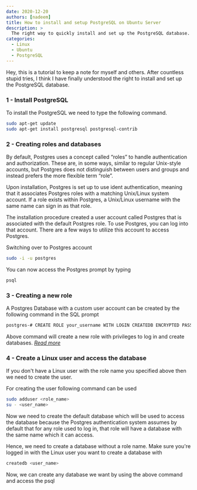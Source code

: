 ```yaml
---
date: 2020-12-20
authors: [nadeem]
title: How to install and setup PostgreSQL on Ubuntu Server
description: >
  The right way to quickly install and set up the PostgreSQL database.
categories:
  - Linux
  - Ubuntu
  - PostgreSQL
---
```


Hey, this is a tutorial to keep a note for myself and others. After countless stupid tries, I think I have finally understood the right to install and set up the PostgreSQL database.

### 1 - Install PostgreSQL

To install the PostgreSQL we need to type the following command.

```bash
sudo apt-get update
sudo apt-get install postgresql postgresql-contrib
```

### 2 - Creating roles and databases

By default, Postgres uses a concept called “roles” to handle authentication and authorization. These are, in some ways, similar to regular Unix-style accounts, but Postgres does not distinguish between users and groups and instead prefers the more flexible term “role”.

Upon installation, Postgres is set up to use ident authentication, meaning that it associates Postgres roles with a matching Unix/Linux system account. If a role exists within Postgres, a Unix/Linux username with the same name can sign in as that role.

The installation procedure created a user account called Postgres that is associated with the default Postgres role. To use Postgres, you can log into that account. There are a few ways to utilize this account to access Postgres.

Switching over to Postgres account

```bash
sudo -i -u postgres
```

You can now access the Postgres prompt by typing

```bash
psql
```

### 3 - Creating a new role

A Postgres Database with a custom user account can be created by the following command in the SQL prompt

```bash
postgres-# CREATE ROLE your_username WITH LOGIN CREATEDB ENCRYPTED PASSWORD 'your_password';
```

Above command will create a new role with privileges to log in and create databases. [_Read more_](https://www.postgresql.org/docs/11/sql-createrole.html)

### 4 - Create a Linux user and access the database

If you don't have a Linux user with the role name you specified above then we need to create the user.

For creating the user following command can be used

```bash
sudo adduser <role_name>
su - <user_name>
```

Now we need to create the default database which will be used to access the database because the Postgres authentication system assumes by default that for any role used to log in, that role will have a database with the same name which it can access.

Hence, we need to create a database without a role name. Make sure you're logged in with the Linux user you want to create a database with

```bash
createdb <user_name>
```

Now, we can create any database we want by using the above command and access the psql

